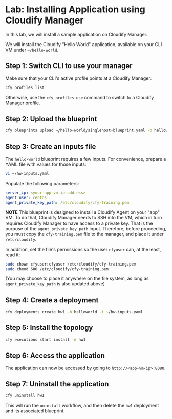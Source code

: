 # Lab: Installing Application using Cloudify Manager

In this lab, we will install a sample application on Cloudify Manager.

We will install the Cloudify "Hello World" application, available on your CLI VM under `~/hello-world`.

## Step 1: Switch CLI to use your manager

Make sure that your CLI's active profile points at a Cloudify Manager:

```bash
cfy profiles list
```

Otherwise, use the `cfy profiles use` command to switch to a Cloudify Manager profile.

## Step 2: Upload the blueprint

```bash
cfy blueprints upload ~/hello-world/singlehost-blueprint.yaml -b helloworld
```

## Step 3: Create an inputs file

The `hello-world` blueprint requires a few inputs. For convenience, prepare a YAML file with values for those inputs:

```bash
vi ~/hw-inputs.yaml
```

Populate the following parameters:

```yaml
server_ip: <your-app-vm-ip-address>
agent_user: centos
agent_private_key_path: /etc/cloudify/cfy-training.pem
```

**NOTE** This blueprint is designed to install a Cloudify Agent on your "app" VM. To do that, Cloudify Manager needs
to SSH into the VM, which in turn requires Cloudify Manager to have access to a private key. That is the purpose of
the `agent_private_key_path` input. Therefore, before proceeding, you must copy the `cfy-training.pem` file to the manager,
and place it under `/etc/cloudify`.

In addition, set the file's permissions so the user `cfyuser` can, at the least, read it:

```bash
sudo chown cfyuser:cfyuser /etc/cloudify/cfy-training.pem
sudo chmod 600 /etc/cloudify/cfy-training.pem
```

(You may choose to place it anywhere on the file system, as long as `agent_private_key_path` is also updated above)

## Step 4: Create a deployment

```bash
cfy deployments create hw1 -b helloworld -i ~/hw-inputs.yaml
```

## Step 5: Install the topology

```bash
cfy executions start install -d hw1
```

## Step 6: Access the application

The application can now be accessed by going to `http://<app-vm-ip>:8080`.

## Step 7: Uninstall the application

```bash
cfy uninstall hw1
```

This will run the `uninstall` workflow, and then delete the `hw1` deployment and its associated blueprint.
